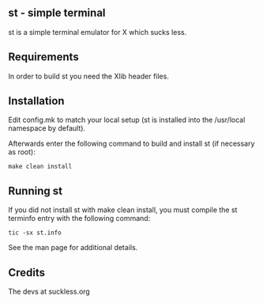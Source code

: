 st - simple terminal
--------------------
st is a simple terminal emulator for X which sucks less.


Requirements
------------
In order to build st you need the Xlib header files.


Installation
------------
Edit config.mk to match your local setup (st is installed into
the /usr/local namespace by default).

Afterwards enter the following command to build and install st (if
necessary as root):

    make clean install


Running st
----------
If you did not install st with make clean install, you must compile
the st terminfo entry with the following command:

    tic -sx st.info

See the man page for additional details.

Credits
-------
The devs at suckless.org

